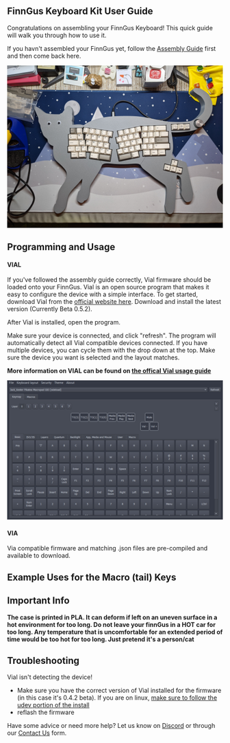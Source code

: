 ## FinnGus Keyboard Kit User Guide
Congratulations on assembling your FinnGus Keyboard! This quick guide will walk you through how to use it.

If you havn't assembled your FinnGus yet, follow the [Assembly Guide](/FinnGus/finngus-kit-assembly-guide.html) first and then come back here.

![img](/assets/FinnGus/PXL_20220322_234046595.jpg)

## Programming and Usage

#### VIAL
If you've followed the assembly guide correctly, Vial firmware should be loaded onto your FinnGus. Vial is an open source program that makes it easy to configure the device with a simple interface. To get started, download Vial from the [official website here](https://get.Vial.today). Download and install the latest version (Currently Beta 0.5.2).

After Vial is installed, open the program.

Make sure your device is connected, and click "refresh". The program will automatically detect all Vial compatible devices connected. If you have multiple devices, you can cycle them with the drop down at the top. Make sure the device you want is selected and the layout matches.

**More information on VIAL can be found on [the offical Vial usage guide](https://get.vial.today/manual/)**

<!-- TODO update this image with a screenshot of the current FinnGus Firmware -->
![img](/assets/GB3/pikatea-macropad-gb3-vial.png)

#### VIA
Via compatible firmware and matching .json files are pre-compiled and available to download.

<!-- TODO (actually convert the VIAL firmware to VIA)

TODO (Add a screenshot here)

TODO (Add these files to the docs) -->

## Example Uses for the Macro (tail) Keys
<MacroUsesKeyboard/>

## Important Info
**The case is printed in PLA. It can deform if left on an uneven surface in a hot environment for too long. Do not leave your finnGus in a HOT car for too long. Any temperature that is uncomfortable for an extended period of time would be too hot for too long. Just pretend it's a person/cat**

## Troubleshooting
Vial isn't detecting the device!
* Make sure you have the correct version of Vial installed for the firmware (in this case it's 0.4.2 beta). If you are on linux, [make sure to follow the udev portion of the install](https://get.Vial.today)
* reflash the firmware

Have some advice or need more help? Let us know on [Discord](https://www.pikatea.com/discord) or through our [Contact Us](https://www.pikatea.com/pages/contact-us) form.